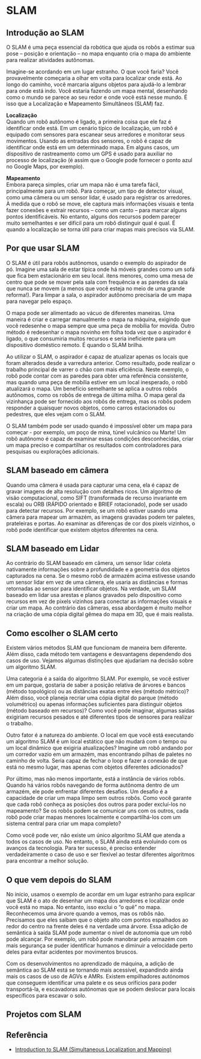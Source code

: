 # SLAM


## Introdução ao SLAM
O SLAM é uma peça essencial da robótica que ajuda os robôs a estimar sua pose – posição e orientação – no mapa enquanto cria o mapa do ambiente para realizar atividades autônomas.

Imagine-se acordando em um lugar estranho. O que você faria? Você provavelmente começaria a olhar em volta para localizar onde está. Ao longo do caminho, você marcaria alguns objetos para ajudá-lo a lembrar para onde está indo. Você estaria fazendo um mapa mental, desenhando como o mundo se parece ao seu redor e onde você está nesse mundo. É isso que a Localização e Mapeamento Simultâneos (SLAM) faz.

**Localização** <br>
Quando um robô autônomo é ligado, a primeira coisa que ele faz é identificar onde está. Em um cenário típico de localização, um robô é equipado com sensores para escanear seus arredores e monitorar seus movimentos. Usando as entradas dos sensores, o robô é capaz de identificar onde está em um determinado mapa. Em alguns casos, um dispositivo de rastreamento como um GPS é usado para auxiliar no processo de localização (é assim que o Google pode fornecer o ponto azul no Google Maps, por exemplo).

**Mapeamento** <br>
Embora pareça simples, criar um mapa não é uma tarefa fácil, principalmente para um robô. Para começar, um tipo de detector visual, como uma câmera ou um sensor lidar, é usado para registrar os arredores. À medida que o robô se move, ele captura mais informações visuais e tenta fazer conexões e extrair recursos – como um canto – para marcar alguns pontos identificáveis. No entanto, alguns dos recursos podem parecer muito semelhantes e ser difícil para um robô distinguir qual é qual. É quando a localização se torna útil para criar mapas mais precisos via SLAM.

## Por que usar SLAM
O SLAM é útil para robôs autônomos, usando o exemplo do aspirador de pó. Imagine uma sala de estar típica onde há móveis grandes como um sofá que fica bem estacionário em seu local. itens menores, como uma mesa de centro que pode se mover pela sala com frequência e as paredes da sala que nunca se movem (a menos que você esteja no meio de uma grande reforma!). Para limpar a sala, o aspirador autônomo precisaria de um mapa para navegar pelo espaço. 

O mapa pode ser alimentado ao vácuo de diferentes maneiras. Uma maneira é criar e carregar manualmente o mapa na máquina, exigindo que você redesenhe o mapa sempre que uma peça de mobília for movida. Outro método é redesenhar o mapa novinho em folha toda vez que o aspirador é ligado, o que consumiria muitos recursos e seria ineficiente para um dispositivo doméstico remoto. É quando o SLAM brilha. 

Ao utilizar o SLAM, o aspirador é capaz de atualizar apenas os locais que foram alterados desde a varredura anterior. Como resultado, pode realizar o trabalho principal de varrer o chão com mais eficiência. Neste exemplo, o robô pode contar com as paredes para obter uma referência consistente, mas quando uma peça de mobília estiver em um local inesperado, o robô atualizará o mapa. Um benefício semelhante se aplica a outros robôs autônomos, como os robôs de entrega de última milha. O mapa geral da vizinhança pode ser fornecido aos robôs de entrega, mas os robôs podem responder a quaisquer novos objetos, como carros estacionados ou pedestres, que eles vejam com o SLAM. 

O SLAM também pode ser usado quando é impossível obter um mapa para começar - por exemplo, um poço de mina, túnel vulcânico ou Marte! Um robô autônomo é capaz de examinar essas condições desconhecidas, criar um mapa preciso e compartilhar os resultados com controladores para pesquisas ou explorações adicionais.

## SLAM baseado em câmera
Quando uma câmera é usada para capturar uma cena, ela é capaz de gravar imagens de alta resolução com detalhes ricos. Um algoritmo de visão computacional, como SIFT (transformada de recurso invariante em escala) ou ORB (RÁPIDO orientado e BRIEF rotacionado), pode ser usado para detectar recursos. Por exemplo, se um robô estiver usando uma câmera para mapear um armazém, as imagens gravadas podem ter paletes, prateleiras e portas. Ao examinar as diferenças de cor dos pixels vizinhos, o robô pode identificar que existem objetos diferentes na cena.

##  SLAM baseado em Lidar
Ao contrário do SLAM baseado em câmera, um sensor lidar coleta nativamente informações sobre a profundidade e a geometria dos objetos capturados na cena. Se o mesmo robô de armazém acima estivesse usando um sensor lidar em vez de uma câmera, ele usaria as distâncias e formas retornadas ao sensor para identificar objetos. Na verdade, um SLAM baseado em lidar usa arestas e planos gravados pelo dispositivo como recursos em vez de pixels vizinhos para conectar as informações visuais e criar um mapa. Ao contrário das câmeras, essa abordagem é muito melhor na criação de uma cópia digital gêmea do mapa em 3D, que é mais realista.

## Como escolher o SLAM certo
Existem vários métodos SLAM que funcionam de maneira bem diferente. Além disso, cada método tem vantagens e desvantagens dependendo dos casos de uso. Vejamos algumas distinções que ajudariam na decisão sobre um algoritmo SLAM. 

Uma categoria é a saída do algoritmo SLAM. Por exemplo, se você estiver em um parque, gostaria de saber a posição relativa de árvores e bancos (método topológico) ou as distâncias exatas entre eles (método métrico)? Além disso, você planeja recriar uma cópia digital do parque (método volumétrico) ou apenas informações suficientes para distinguir objetos (método baseado em recursos)? Como você pode imaginar, algumas saídas exigiriam recursos pesados ​​e até diferentes tipos de sensores para realizar o trabalho.

Outro fator é a natureza do ambiente. O local em que você está executando um algoritmo SLAM é um local estático que não mudará com o tempo ou um local dinâmico que exigiria atualizações? Imagine um robô andando por um corredor vazio em um armazém, mas encontrando pilhas de paletes no caminho de volta. Seria capaz de fechar o loop e fazer a conexão de que está no mesmo lugar, mas apenas com objetos diferentes adicionados?

Por último, mas não menos importante, está a instância de vários robôs. Quando há vários robôs navegando de forma autônoma dentro de um armazém, ele pode enfrentar diferentes desafios. Um desafio é a capacidade de criar um mapa limpo sem outros robôs. Como você garante que cada robô conheça as posições dos outros para poder excluí-los no mapeamento? Se os robôs podem se comunicar uns com os outros, cada robô pode criar mapas menores localmente e compartilhá-los com um sistema central para criar um mapa completo? 

Como você pode ver, não existe um único algoritmo SLAM que atenda a todos os casos de uso. No entanto, o SLAM ainda está evoluindo com os avanços da tecnologia. Para ter sucesso, é preciso entender verdadeiramente o caso de uso e ser flexível ao testar diferentes algoritmos para encontrar a melhor solução.

## O que vem depois do SLAM
No início, usamos o exemplo de acordar em um lugar estranho para explicar que SLAM é o ato de desenhar um mapa dos arredores e localizar onde você está no mapa. No entanto, isso exclui o “o quê” no mapa. Reconhecemos uma árvore quando a vemos, mas os robôs não. Precisamos que eles saibam que o objeto alto com pontos espalhados ao redor do centro na frente deles é na verdade uma árvore. Essa adição de semântica à saída SLAM pode aumentar o nível de autonomia que um robô pode alcançar. Por exemplo, um robô pode manobrar pelo armazém com mais segurança se puder identificar humanos e diminuir a velocidade perto deles para evitar acidentes por movimentos bruscos. 

Com os desenvolvimentos no aprendizado de máquina, a adição de semântica ao SLAM está se tornando mais acessível, expandindo ainda mais os casos de uso de AGVs e AMRs. Existem empilhadores autónomos que conseguem identificar uma palete e os seus orifícios para poder transportá-la, e escavadoras autónomas que se podem deslocar para locais específicos para escavar o solo.

## Projetos com SLAM

## Referência

- [Introduction to SLAM (Simultaneous Localization and Mapping)](https://ouster.com/blog/introduction-to-slam-simultaneous-localization-and-mapping/)
